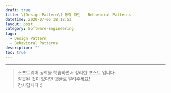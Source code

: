 ```yaml
---
draft: true
title: \[Design Pattern\] 동작 패턴 - Behavioral Patterns
datetime: 2020-07-06 18:18:53
layout: post
category: Software-Engineering
tags: 
  - Design Pattern
  - Behavioral Patterns
description: ""
toc: true
---
```


---

> 소프트웨어 공학을 학습하면서 정리한 포스트 입니다.  
> 잘못된 것이 있다면 댓글로 알려주세요!  
> 감사합니다 :)